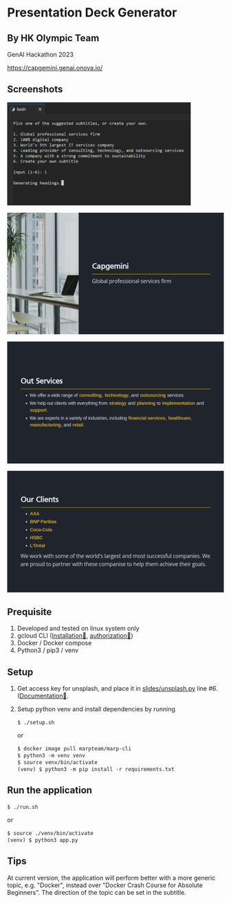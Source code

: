 # Presentation Deck Generator

## By HK Olympic Team

GenAI Hackathon 2023 

https://capgemini.genai.onova.io/

## Screenshots

![](./screenshots/1.png)

![](./screenshots/2.png)

![](./screenshots/3.png)

![](./screenshots/4.png)

## Prequisite

1. Developed and tested on linux system only
2. gcloud CLI ([Installation🔗](https://cloud.google.com/sdk/docs/install), [authorization🔗](https://cloud.google.com/sdk/docs/authorizing))
2. Docker / Docker compose 
3. Python3 / pip3 / venv

## Setup

1. Get access key for unsplash, and place it in [slides/unsplash.py](slides/unsplash.py) line #6. ([Documentation🔗](https://cloud.google.com/sdk/docs/install).
2. Setup python venv and install dependencies by running

    ```console
    $ ./setup.sh
    ```

    or 

    ```console
    $ docker image pull marpteam/marp-cli
    $ python3 -m venv venv
    $ source venv/bin/activate
    (venv) $ python3 -m pip install -r requirements.txt
    ```

## Run the application

```console
$ ./run.sh
```

or 

```console
$ source ./venv/bin/activate
(venv) $ python3 app.py
```

## Tips

At current version, the application will perform better with a more generic topic, e.g. "Docker", instead over "Docker Crash Course for Absolute Beginners". The direction of the topic can be set in the subtitle.